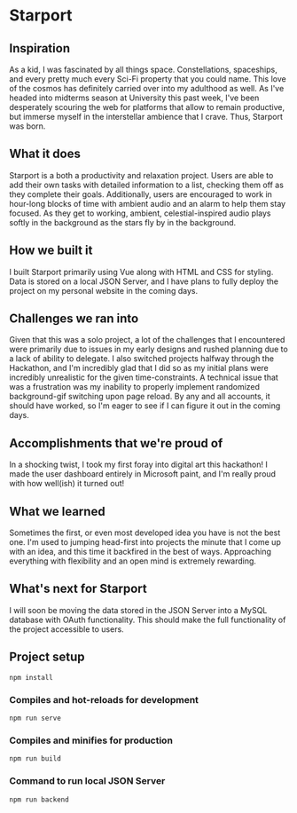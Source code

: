 # Starport


## Inspiration
As a kid, I was fascinated by all things space. Constellations, spaceships, and every pretty much every Sci-Fi property that you could name.  This love of the cosmos has definitely carried over into my adulthood as well. As I've headed into midterms season at University this past week, I've been desperately scouring the web for platforms that allow to remain productive, but immerse myself in the interstellar ambience that I crave. Thus, Starport was born. 
## What it does
Starport is a both a productivity and relaxation project. Users are able to add their own tasks with detailed information to a list, checking them off as they complete their goals. Additionally, users are encouraged to work in hour-long blocks of time with ambient audio and an alarm to help them stay focused. As they get to working, ambient, celestial-inspired audio plays softly in the background as the stars fly by in the background.

## How we built it
I built Starport primarily using Vue along with HTML and CSS for styling. Data is stored on a local JSON Server, and I have plans to fully deploy the project on my personal website in the coming days.

## Challenges we ran into
Given that this was a solo project, a lot of the challenges that I encountered were primarily due to issues in my early designs and rushed planning due to a lack of ability to delegate. I also switched projects halfway through the Hackathon, and I'm incredibly glad that I did so as my initial plans were incredibly unrealistic for the given time-constraints. A technical issue that was a frustration was my inability to properly implement randomized background-gif switching upon page reload. By any and all accounts, it should have worked, so I'm eager to see if I can figure it out in the coming days.

## Accomplishments that we're proud of
In a shocking twist, I took my first foray into digital art this hackathon! I made the user dashboard entirely in Microsoft paint, and I'm really proud with how well(ish) it turned out!

## What we learned
Sometimes the first, or even most developed idea you have is not the best one. I'm used to jumping head-first into projects the minute that I come up with an idea, and this time it backfired in the best of ways. Approaching everything with flexibility and an open mind is extremely rewarding.

## What's next for Starport
I will soon be moving the data stored in the JSON Server into a MySQL database with OAuth functionality. This should make the full functionality of the project accessible to users.

## Project setup
```
npm install
```

### Compiles and hot-reloads for development
```
npm run serve
```

### Compiles and minifies for production
```
npm run build
```

### Command to run local JSON Server
```
npm run backend
```




